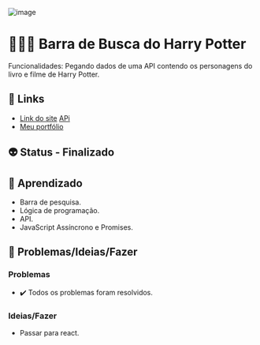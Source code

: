 ![image](https://user-images.githubusercontent.com/88604193/217340826-bb1d3fad-e0ae-49fa-9bde-ee3d9260c9b3.png)
<h1>👩🏽‍💻 Barra de Busca do Harry Potter</h1>
<p>Funcionalidades: Pegando dados de uma API contendo os personagens do livro e filme de Harry Potter.</p>
<h2>🎯 Links</h2>
<ul>
  <li>
    <a href="#" target="_blank">Link do site</a>
    <a href="https://hp-api.onrender.com/api/characters" target="_blank">APi</a>
  </li>
  <li>
    <a href="https://sabrinaalves.tk" target="_blank">Meu portfólio</a>
  </li>
</ul>
<h2>👽 Status - Finalizado</h2>
<h2>🧐 Aprendizado</h2>
<ul>
  <li>Barra de pesquisa.</li>
  <li>Lógica de programação.</li>
  <li>API.</li>
  <li>JavaScript Assíncrono e Promises.</li>
</ul>
<h2>👀 Problemas/Ideias/Fazer</h2>
<h3>Problemas</h3>
<ul>
  <li>✔️ Todos os problemas foram resolvidos.</li>
</ul>
<h3>Ideias/Fazer</h3>
<ul>
  <li>Passar para react.</li>
</ul>
